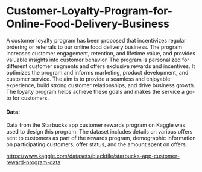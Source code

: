 # Customer-Loyalty-Program-for-Online-Food-Delivery-Business

A customer loyalty program has been proposed that incentivizes regular ordering or referrals to our online food delivery business. The program increases customer engagement, retention, and lifetime value, and provides valuable insights into customer behavior. The program is personalized for different customer segments and offers exclusive rewards and incentives. It optimizes the program and informs marketing, product development, and customer service. The aim is to provide a seamless and enjoyable experience, build strong customer relationships, and drive business growth. The loyalty program helps achieve these goals and makes the service a go-to for customers.

#### Data:
Data from the Starbucks app customer rewards program on Kaggle was used to design this program. The dataset includes details on various offers sent to customers as part of the rewards program, demographic information on participating customers, offer status, and the amount spent on offers.

https://www.kaggle.com/datasets/blacktile/starbucks-app-customer-reward-program-data


